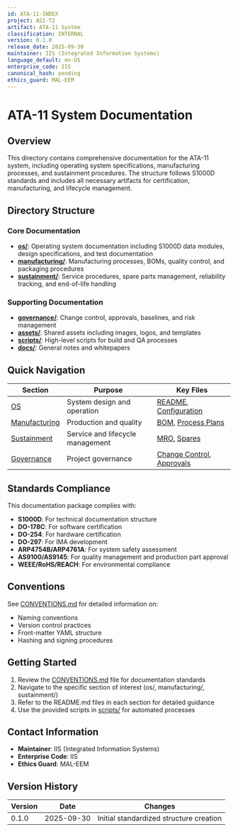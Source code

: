 ```yaml
---
id: ATA-11-INDEX
project: ASI-T2
artifact: ATA-11 System
classification: INTERNAL
version: 0.1.0
release_date: 2025-09-30
maintainer: IIS (Integrated Information Systems)
language_default: en-US
enterprise_code: IIS
canonical_hash: pending
ethics_guard: MAL-EEM
---
```


# ATA-11 System Documentation

## Overview

This directory contains comprehensive documentation for the ATA-11 system, including operating system specifications, manufacturing processes, and sustainment procedures. The structure follows S1000D standards and includes all necessary artifacts for certification, manufacturing, and lifecycle management.

## Directory Structure

### Core Documentation
- **[os/](./os/)**: Operating system documentation including S1000D data modules, design specifications, and test documentation
- **[manufacturing/](./manufacturing/)**: Manufacturing processes, BOMs, quality control, and packaging procedures
- **[sustainment/](./sustainment/)**: Service procedures, spare parts management, reliability tracking, and end-of-life handling

### Supporting Documentation
- **[governance/](./governance/)**: Change control, approvals, baselines, and risk management
- **[assets/](./assets/)**: Shared assets including images, logos, and templates
- **[scripts/](./scripts/)**: High-level scripts for build and QA processes
- **[docs/](./docs/)**: General notes and whitepapers

## Quick Navigation

| Section | Purpose | Key Files |
|---------|---------|-----------|
| [OS](./os/) | System design and operation | [README](./os/README.md), [Configuration](./os/configuration/) |
| [Manufacturing](./manufacturing/) | Production and quality | [BOM](./manufacturing/bom/), [Process Plans](./manufacturing/process/) |
| [Sustainment](./sustainment/) | Service and lifecycle management | [MRO](./sustainment/service_mro/), [Spares](./sustainment/spares_ipd/) |
| [Governance](./governance/) | Project governance | [Change Control](./governance/change_control/), [Approvals](./governance/approvals/) |

## Standards Compliance

This documentation package complies with:
- **S1000D**: For technical documentation structure
- **DO-178C**: For software certification
- **DO-254**: For hardware certification
- **DO-297**: For IMA development
- **ARP4754B/ARP4761A**: For system safety assessment
- **AS9100/AS9145**: For quality management and production part approval
- **WEEE/RoHS/REACH**: For environmental compliance

## Conventions

See [CONVENTIONS.md](./CONVENTIONS.md) for detailed information on:
- Naming conventions
- Version control practices
- Front-matter YAML structure
- Hashing and signing procedures

## Getting Started

1. Review the [CONVENTIONS.md](./CONVENTIONS.md) file for documentation standards
2. Navigate to the specific section of interest (os/, manufacturing/, sustainment/)
3. Refer to the README.md files in each section for detailed guidance
4. Use the provided scripts in [scripts/](./scripts/) for automated processes

## Contact Information

- **Maintainer**: IIS (Integrated Information Systems)
- **Enterprise Code**: IIS
- **Ethics Guard**: MAL-EEM

## Version History

| Version | Date | Changes |
|---------|------|---------|
| 0.1.0 | 2025-09-30 | Initial standardized structure creation |
